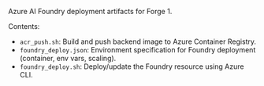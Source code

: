 Azure AI Foundry deployment artifacts for Forge 1.

Contents:
- `acr_push.sh`: Build and push backend image to Azure Container Registry.
- `foundry_deploy.json`: Environment specification for Foundry deployment (container, env vars, scaling).
- `foundry_deploy.sh`: Deploy/update the Foundry resource using Azure CLI.


